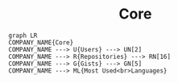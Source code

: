 <h1 align="center">Core</h1>

```mermaid
graph LR
COMPANY_NAME{Core}
COMPANY_NAME ---> U{Users} ---> UN[2]
COMPANY_NAME ---> R{Repositories} ---> RN[16]
COMPANY_NAME ---> G{Gists} ---> GN[5]
COMPANY_NAME ---> ML{Most Used<br>Languages}
```
